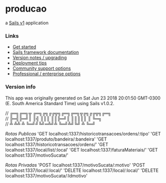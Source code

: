 # producao

a [Sails v1](https://sailsjs.com) application


### Links

+ [Get started](https://sailsjs.com/get-started)
+ [Sails framework documentation](https://sailsjs.com/documentation)
+ [Version notes / upgrading](https://sailsjs.com/documentation/upgrading)
+ [Deployment tips](https://sailsjs.com/documentation/concepts/deployment)
+ [Community support options](https://sailsjs.com/support)
+ [Professional / enterprise options](https://sailsjs.com/enterprise)


### Version info

This app was originally generated on Sat Jun 23 2018 20:01:50 GMT-0300 (E. South America Standard Time) using Sails v1.0.2.

<!-- Internally, Sails used [`sails-generate@1.15.25`](https://github.com/balderdashy/sails-generate/tree/v1.15.25/lib/core-generators/new). -->



<!--
Note:  Generators are usually run using the globally-installed `sails` CLI (command-line interface).  This CLI version is _environment-specific_ rather than app-specific, thus over time, as a project's dependencies are upgraded or the project is worked on by different developers on different computers using different versions of Node.js, the Sails dependency in its package.json file may differ from the globally-installed Sails CLI release it was originally generated with.  (Be sure to always check out the relevant [upgrading guides](https://sailsjs.com/upgrading) before upgrading the version of Sails used by your app.  If you're stuck, [get help here](https://sailsjs.com/support).)
-->

  //  ╔═╗╔═╗╦  ╔═╗╔╗╔╔╦╗╔═╗╔═╗╦╔╗╔╔╦╗╔═╗<br>
  //  ╠═╣╠═╝║  ║╣ ║║║ ║║╠═╝║ ║║║║║ ║ ╚═╗<br>
  //  ╩ ╩╩  ╩  ╚═╝╝╚╝═╩╝╩  ╚═╝╩╝╚╝ ╩ ╚═╝<br>

  *Rotas Publicas*
  'GET localhost:1337/historicotransacoes/ordens/:tipo'
  'GET localhost:1337/produto/bandeira/:bandeira'
  'GET localhost:1337/historicotransacoes/ordens/'
  'GET localhost:1337/local/list/:local'
  'GET localhost:1337/faturaMateriais/'
  'GET localhost:1337/motivoSucata/'

  *Rotas Privadas*
  'POST localhost:1337/motivoSucata/:motivo'
  'POST localhost:1337/local/:local/'
  'DELETE localhost:1337/local/:local/'
  'DELETE localhost:1337/motivoSucata/:Idmotivo'
